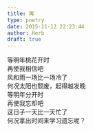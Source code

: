 ```yaml
---  
title: 再  
type: poetry  
date: 2015-11-12 22:23:44  
author: Herb  
draft: true
---  
```

等明年桃花开时  
再使我相信吧  
风和雨一场比一场冷了  
何况太阳也颓废，起得越发晚    
等明年分开时  
再使我忘却吧  
这日子一天比一天忙了  
何况拿出时间来学习遗忘呢？  

